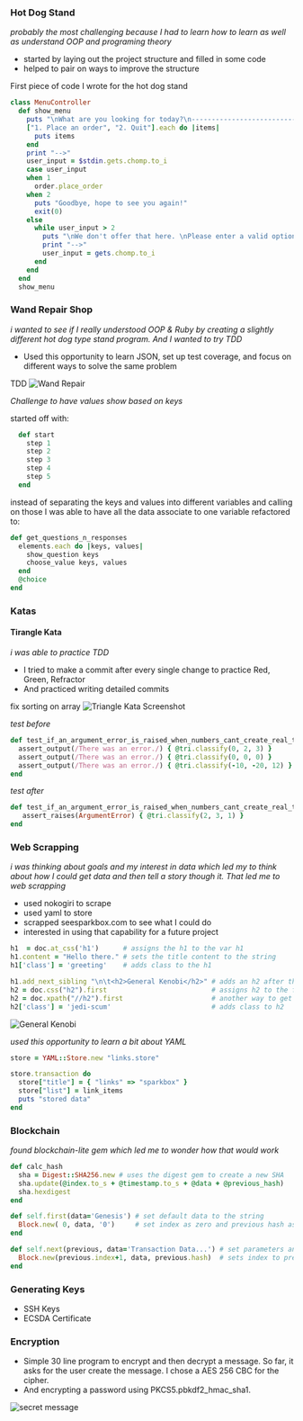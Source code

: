 ### Hot Dog Stand
_probably the most challenging because I had to learn how to learn as well as understand OOP and programing theory_
* started by laying out the project structure and filled in some code
* helped to pair on ways to improve the structure

First piece of code I wrote for the hot dog stand
```ruby
class MenuController
  def show_menu
    puts "\nWhat are you looking for today?\n-------------------------------"
    ["1. Place an order", "2. Quit"].each do |items|
      puts items
    end
    print "-->"
    user_input = $stdin.gets.chomp.to_i
    case user_input
    when 1
      order.place_order
    when 2
      puts "Goodbye, hope to see you again!"
      exit(0)
    else
      while user_input > 2
        puts "\nWe don't offer that here. \nPlease enter a valid option.\n----------------------------\n"
        print "-->"
        user_input = gets.chomp.to_i
      end
    end
  end
  show_menu
```
### Wand Repair Shop
_i wanted to see if I really understood OOP & Ruby by creating a slightly different hot dog type stand program. And I wanted to try TDD_
* Used this opportunity to learn JSON, set up test coverage, and focus on different ways to solve the same problem

TDD
![Wand Repair](images/wand-shop.gif)

_Challenge to have values show based on keys_

started off with:
```ruby
  def start
    step 1
    step 2
    step 3
    step 4
    step 5
  end
```

instead of separating the keys and values into different variables and calling on those
I was able to have all the data associate to one variable
refactored to:
```ruby
def get_questions_n_responses
  elements.each do |keys, values|
    show_question keys
    choose_value keys, values
  end
  @choice
end
```

### Katas
#### Tirangle Kata
_i was able to practice TDD_
* I tried to make a commit after every single change to practice Red, Green, Refractor
* And practiced writing detailed commits

fix sorting on array
![Triangle Kata Screenshot](images/triangle-sort.jpg)

_test before_
```ruby
def test_if_an_argument_error_is_raised_when_numbers_cant_create_real_triangle
  assert_output(/There was an error./) { @tri.classify(0, 2, 3) }
  assert_output(/There was an error./) { @tri.classify(0, 0, 0) }
  assert_output(/There was an error./) { @tri.classify(-10, -20, 12) }
end
```

_test after_
```ruby
def test_if_an_argument_error_is_raised_when_numbers_cant_create_real_triangle
   assert_raises(ArgumentError) { @tri.classify(2, 3, 1) }
end
```

### Web Scrapping
_i was thinking about goals and my interest in data which led my to think about how I could get data and then tell a story though it. That led me to web scrapping_
   * used nokogiri to scrape
   * used yaml to store
   * scrapped seesparkbox.com to see what I could do
   * interested in using that capability for a future project

```ruby
h1  = doc.at_css('h1')      # assigns the h1 to the var h1
h1.content = "Hello there." # sets the title content to the string
h1['class'] = 'greeting'    # adds class to the h1

h1.add_next_sibling "\n\t<h2>General Kenobi</h2>" # adds an h2 after the h1
h2 = doc.css("h2").first                          # assigns h2 to the first h2 of the doc
h2 = doc.xpath("//h2").first                      # another way to get the h2
h2['class'] = 'jedi-scum'                         # adds class to h2
```
![General Kenobi](images/hellothere.jpg)

 _used this opportunity to learn a bit about YAML_

```ruby
store = YAML::Store.new "links.store"

store.transaction do
  store["title"] = { "links" => "sparkbox" }
  store["list"] = link_items
  puts "stored data"
end
```


### Blockchain

_found blockchain-lite gem which led me to wonder how that would work_

```ruby
def calc_hash
  sha = Digest::SHA256.new # uses the digest gem to create a new SHA
  sha.update(@index.to_s + @timestamp.to_s + @data + @previous_hash)
  sha.hexdigest
end

def self.first(data='Genesis') # set default data to the string
  Block.new( 0, data, '0')     # set index as zero and previous hash as zero
end

def self.next(previous, data='Transaction Data...') # set parameters and default data
  Block.new(previous.index+1, data, previous.hash)  # sets index to previous block + 1, hash to previous hash
end
```


### Generating Keys

* SSH Keys
* ECSDA Certificate

### Encryption
* Simple 30 line program to encrypt and then decrypt a message. So far, it asks for the user create the message. I chose a AES 256 CBC for the cipher.
* And encrypting a password using PKCS5.pbkdf2_hmac_sha1.

![secret message](images/tty.gif)
